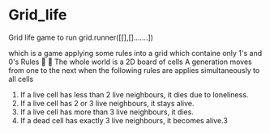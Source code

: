 # Grid_life
Grid life game
to run grid.runner([[],[].......])

which is a game applying some rules into a grid which containe only 1's and 0's
Rules


The whole world is a 2D board of cells
A generation moves from one to the next when the following rules
are applies simultaneously to all cells
1. If a live cell has less than 2 live neighbours, it dies due to
loneliness.
2. If a live cell has 2 or 3 live neighbours, it stays alive.
3. If a live cell has more than 3 live neighbours, it dies.
4. If a dead cell has exactly 3 live neighbours, it becomes alive.3
